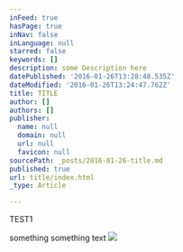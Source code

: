 ```yaml
---
inFeed: true
hasPage: true
inNav: false
inLanguage: null
starred: false
keywords: []
description: some Description here
datePublished: '2016-01-26T13:28:48.535Z'
dateModified: '2016-01-26T13:24:47.762Z'
title: TITLE
author: []
authors: []
publisher:
  name: null
  domain: null
  url: null
  favicon: null
sourcePath: _posts/2016-01-26-title.md
published: true
url: title/index.html
_type: Article

---
```

TEST1

something something text
![](https://the-grid-user-content.s3-us-west-2.amazonaws.com/4b86a11c-65af-42db-ad55-2fc77763fec8.jpg)